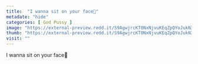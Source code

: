 ```yaml
---
title:  "I wanna sit on your face🤤"
metadate: "hide"
categories: [ God Pussy ]
image: "https://external-preview.redd.it/S9AgwjrcKT0NxNjvuKEqZpQYoJukN3uA5OHt1QP2BnM.jpg?auto=webp&s=5974782b1d51863d6b42b01be54d775acf82faa6"
thumb: "https://external-preview.redd.it/S9AgwjrcKT0NxNjvuKEqZpQYoJukN3uA5OHt1QP2BnM.jpg?width=1080&crop=smart&auto=webp&s=6b8d50f3e39350afb8daa8da922ffea60ec4d70a"
visit: ""
---
```

I wanna sit on your face🤤
